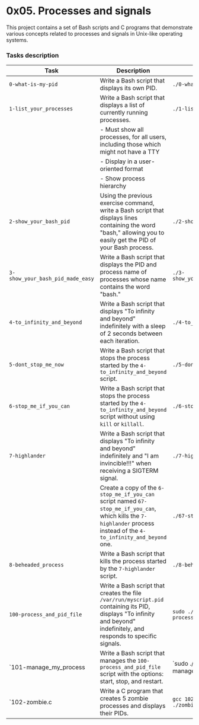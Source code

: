 
# 0x05. Processes and signals

This project contains a set of Bash scripts and C programs that demonstrate various concepts related to processes and signals in Unix-like operating systems.

### Tasks description

| Task                                           | Description                                                                                                                                              | Usage                                          |
|-----------------------------------------------|----------------------------------------------------------------------------------------------------------------------------------------------------------|------------------------------------------------|
| `0-what-is-my-pid`                      | Write a Bash script that displays its own PID.                                                                                                          | `./0-what-is-my-pid`                           |
| `1-list_your_processes`                 | Write a Bash script that displays a list of currently running processes.                                                                               | `./1-list_your_processes`                      |
|                                               | - Must show all processes, for all users, including those which might not have a TTY                                                                   |                                                |
|                                               | - Display in a user-oriented format                                                                                                                     |                                                |
|                                               | - Show process hierarchy                                                                                                                                 |                                                |
| `2-show_your_bash_pid`                  | Using the previous exercise command, write a Bash script that displays lines containing the word "bash," allowing you to easily get the PID of your Bash process. | `./2-show_your_bash_pid`                      |
| `3-show_your_bash_pid_made_easy`        | Write a Bash script that displays the PID and process name of processes whose name contains the word "bash."                                          | `./3-show_your_bash_pid_made_easy`            |
| `4-to_infinity_and_beyond`              | Write a Bash script that displays "To infinity and beyond" indefinitely with a sleep of 2 seconds between each iteration.                              | `./4-to_infinity_and_beyond`                  |
| `5-dont_stop_me_now`                    | Write a Bash script that stops the process started by the `4-to_infinity_and_beyond` script.                                                          | `./5-dont_stop_me_now`                        |
| `6-stop_me_if_you_can`                  | Write a Bash script that stops the process started by the `4-to_infinity_and_beyond` script without using `kill` or `killall`.                          | `./6-stop_me_if_you_can`                      |
| `7-highlander`                          | Write a Bash script that displays "To infinity and beyond" indefinitely and "I am invincible!!!" when receiving a SIGTERM signal.                       | `./7-highlander`                              |
|                                               | Create a copy of the `6-stop_me_if_you_can` script named `67-stop_me_if_you_can`, which kills the `7-highlander` process instead of the `4-to_infinity_and_beyond` one. | `./67-stop_me_if_you_can`                    |
| `8-beheaded_process`                    | Write a Bash script that kills the process started by the `7-highlander` script.                                                                      | `./8-beheaded_process`                        |
| `100-process_and_pid_file`              | Write a Bash script that creates the file `/var/run/myscript.pid` containing its PID, displays "To infinity and beyond" indefinitely, and responds to specific signals.| `sudo ./100-process_and_pid_file`             |
| `101-manage_my_process                | Write a Bash script that manages the `100-process_and_pid_file` script with the options: start, stop, and restart.                                     | `sudo ./101-manage_my_process {start|stop|restart}` |
| `102-zombie.c                         | Write a C program that creates 5 zombie processes and displays their PIDs.                                                                             | `gcc 102-zombie.c -o zombie` <br> `./zombie`   |
